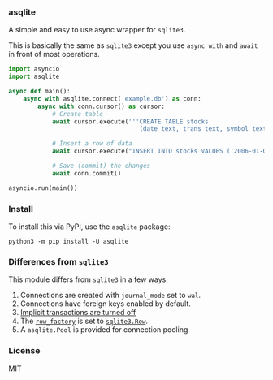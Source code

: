 ### asqlite

A simple and easy to use async wrapper for `sqlite3`.

This is basically the same as `sqlite3` except you use `async with` and `await` in front of most operations.

```python
import asyncio
import asqlite

async def main():
    async with asqlite.connect('example.db') as conn:
        async with conn.cursor() as cursor:
            # Create table
            await cursor.execute('''CREATE TABLE stocks
                                    (date text, trans text, symbol text, qty real, price real)''')

            # Insert a row of data
            await cursor.execute("INSERT INTO stocks VALUES ('2006-01-05','BUY','RHAT',100,35.14)")

            # Save (commit) the changes
            await conn.commit()

asyncio.run(main())
```

### Install

To install this via PyPI, use the `asqlite` package:

```
python3 -m pip install -U asqlite
```

### Differences from `sqlite3`

This module differs from `sqlite3` in a few ways:

1. Connections are created with `journal_mode` set to `wal`.
2. Connections have foreign keys enabled by default.
3. [Implicit transactions are turned off][implicit-transactions]
4. The [`row_factory`][row_factory] is set to [`sqlite3.Row`][Row].
5. A `asqlite.Pool` is provided for connection pooling

[implicit-transactions]: https://docs.python.org/3/library/sqlite3.html#transaction-control
[row_factory]: https://docs.python.org/3/library/sqlite3.html#sqlite3.Connection.row_factory
[Row]: https://docs.python.org/3/library/sqlite3.html#sqlite3.Row

### License

MIT
